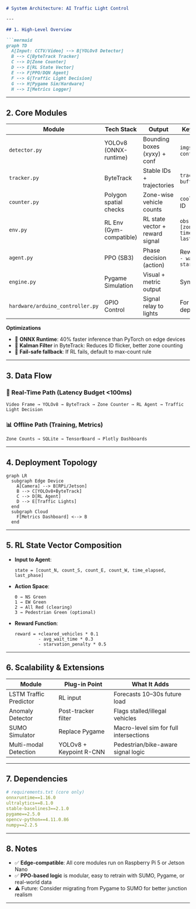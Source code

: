 ````markdown
# System Architecture: AI Traffic Light Control  

---

## 1. High-Level Overview  

```mermaid
graph TD
  A[Input: CCTV/Video] --> B[YOLOv8 Detector]
  B --> C[ByteTrack Tracker]
  C --> D[Zone Counter]
  D --> E[RL State Vector]
  E --> F[PPO/DQN Agent]
  F --> G[Traffic Light Decision]
  G --> H[Pygame Sim/Hardware]
  H --> I[Metrics Logger]
````

---

## 2. Core Modules

| **Module**                       | **Tech Stack**          | **Output**                      | **Key Parameters**                      |
| -------------------------------- | ----------------------- | ------------------------------- | --------------------------------------- |
| `detector.py`                    | YOLOv8 (ONNX-runtime)   | Bounding boxes (xyxy) + conf    | `imgsz=640`, `conf_thres=0.5`           |
| `tracker.py`                     | ByteTrack               | Stable IDs + trajectories       | `track_thresh=0.6`, `buffer_size=30`    |
| `counter.py`                     | Polygon spatial checks  | Zone-wise vehicle counts        | `cooldown=2s` per ID                    |
| `env.py`                         | RL Env (Gym-compatible) | RL state vector + reward signal | `obs = [zone_counts, time, last_phase]` |
| `agent.py`                       | PPO (SB3)               | Phase decision (action)         | Reward = `cleared - wait - starvation`  |
| `engine.py`                      | Pygame Simulation       | Visual + metric output          | Syncs to 15 FPS                         |
| `hardware/arduino_controller.py` | GPIO Control            | Signal relay to lights          | For real-world deployment               |

**Optimizations**

* 🚀 **ONNX Runtime**: 40% faster inference than PyTorch on edge devices
* 🎯 **Kalman Filter** in ByteTrack: Reduces ID flicker, better zone counting
* 🔁 **Fail-safe fallback**: If RL fails, default to max-count rule

---

## 3. Data Flow

### 🔴 Real-Time Path (Latency Budget <100ms)

```
Video Frame → YOLOv8 → ByteTrack → Zone Counter → RL Agent → Traffic Light Decision
```

### 📊 Offline Path (Training, Metrics)

```
Zone Counts → SQLite → TensorBoard → Plotly Dashboards
```

---

## 4. Deployment Topology

```mermaid
graph LR
  subgraph Edge Device
    A[Camera] --> B[RPi/Jetson]
    B --> C[YOLOv8+ByteTrack]
    C --> D[RL Agent]
    D --> E[Traffic Lights]
  end
  subgraph Cloud
    F[Metrics Dashboard] <--> B
  end
```

---

## 5. RL State Vector Composition

* **Input to Agent**:

  ```
  state = [count_N, count_S, count_E, count_W, time_elapsed, last_phase]
  ```

* **Action Space**:

  ```
  0 → NS Green  
  1 → EW Green  
  2 → All Red (clearing)  
  3 → Pedestrian Green (optional)  
  ```

* **Reward Function**:

  ```
  reward = +cleared_vehicles * 0.1  
           - avg_wait_time * 0.3  
           - starvation_penalty * 0.5  
  ```

---

## 6. Scalability & Extensions

| **Module**             | **Plug-in Point**       | **What It Adds**                       |
| ---------------------- | ----------------------- | -------------------------------------- |
| LSTM Traffic Predictor | RL input                | Forecasts 10–30s future load           |
| Anomaly Detector       | Post-tracker filter     | Flags stalled/illegal vehicles         |
| SUMO Simulator         | Replace Pygame          | Macro-level sim for full intersections |
| Multi-modal Detection  | YOLOv8 + Keypoint R-CNN | Pedestrian/bike-aware signal logic     |

---

## 7. Dependencies

```yaml
# requirements.txt (core only)
onnxruntime==1.16.0
ultralytics==8.1.0
stable-baselines3==2.1.0
pygame==2.5.0
opencv-python==4.11.0.86
numpy==2.2.5
```

---

## 8. Notes

* ✅ **Edge-compatible**: All core modules run on Raspberry Pi 5 or Jetson Nano
* ✅ **PPO-based logic** is modular, easy to retrain with SUMO, Pygame, or real-world data
* ⚠️ Future: Consider migrating from Pygame to SUMO for better junction realism

---

